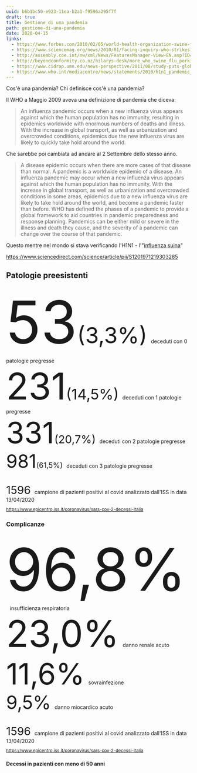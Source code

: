 ```yaml
---
uuid: b6b1bc50-e923-11ea-b2a1-f9596a295f7f
draft: true
title: Gestione di una pandemia
path: gestione-di-una-pandemia
date: 2020-04-15
links:
  - https://www.forbes.com/2010/02/05/world-health-organization-swine-flu-pandemic-opinions-contributors-michael-fumento.html#73e1996148e8
  - https://www.sciencemag.org/news/2010/01/facing-inquiry-who-strikes-back-fake-pandemic-swine-flu-criticism#
  - http://assembly.coe.int/nw/xml/News/FeaturesManager-View-EN.asp?ID=900
  - http://beyondconformity.co.nz/hilarys-desk/more_who_swine_flu_porkies
  - https://www.cidrap.umn.edu/news-perspective/2011/08/study-puts-global-2009-h1n1-infection-rate-11-21
  - https://www.who.int/mediacentre/news/statements/2010/h1n1_pandemic_20100122/en/
---
```


Cos'è una pandemia? Chi definisce cos'è una pandemia?

Il WHO a Maggio 2009 aveva una definizione di pandemia che diceva:

> An influenza pandemic occurs when a new influenza virus appears against which the human population has no immunity, resulting in epidemics worldwide with enormous numbers of deaths and illness. With the increase in global transport, as well as urbanization and overcrowded conditions, epidemics due the new influenza virus are likely to quickly take hold around the world.

Che sarebbe poi cambiata ad andare al 2 Settembre dello stesso anno.

> A disease epidemic occurs when there are more cases of that disease than normal. A pandemic is a worldwide epidemic of a disease. An influenza pandemic may occur when a new influenza virus appears against which the human population has no immunity. With the increase in global transport, as well as urbanization and overcrowded conditions in some areas, epidemics due to a new influenza virus are likely to take hold around the world, and become a pandemic faster than before. WHO has defined the phases of a pandemic to provide a global framework to aid countries in pandemic preparedness and response planning. Pandemics can be either mild or severe in the illness and death they cause, and the severity of a pandemic can change over the course of that pandemic.


Questo mentre nel mondo si stava verificando l'H1N1 - l'"[influenza suina](https://it.wikipedia.org/wiki/Influenzavirus_A_sottotipo_H1N1)"

https://www.sciencedirect.com/science/article/pii/S1201971219303285

## Patologie preesistenti

<div>
<span style="font-size: 160px">53</span><span style="font-size: 60px">(3,3%)</span><span style="margin-left: 10px">deceduti con 0 patologie pregresse</span>
</div>
<div>
<span style="font-size: 100px">231</span><span style="font-size: 40px">(14,5%)</span><span style="margin-left: 10px">deceduti con 1 patologie pregresse</span>
</div>
<div>
<span style="font-size: 80px">331</span><span style="font-size: 30px">(20,7%)</span><span style="margin-left: 10px">deceduti con 2 patologie pregresse</span>
</div>
<div>
<span style="font-size: 50px">981</span><span style="font-size: 20px">(61,5%)</span><span style="margin-left: 10px">deceduti con 3 patologie pregresse</span>
</div>
<div style="margin-top:30px">
<span style="font-size: 30px;">1596</span><span style="margin-left: 10px">campione di pazienti positivi al covid analizzato dall'ISS in data 13/04/2020</span>
<div style="margin-top: 10px; font-size: 12px"><a href="https://www.epicentro.iss.it/coronavirus/sars-cov-2-decessi-italia">https://www.epicentro.iss.it/coronavirus/sars-cov-2-decessi-italia</a></div>
</div>

### Complicanze

<div>
<span style="font-size: 160px">96,8%</span><span style="margin-left: 10px">insufficienza respiratoria</span>
</div>
<div>
<span style="font-size: 100px">23,0%</span><span style="margin-left: 10px">danno renale acuto</span>
</div>
<div>
<span style="font-size: 80px">11,6%</span><span style="margin-left: 10px">sovrainfezione</span>
</div>
<div>
<span style="font-size: 50px">9,5%</span><span style="margin-left: 10px">danno miocardico acuto</span>
</div>
<div style="margin-top:30px">
<span style="font-size: 30px;">1596</span><span style="margin-left: 10px">campione di pazienti positivi al covid analizzato dall'ISS in data 13/04/2020</span>
<div style="margin-top: 10px; font-size: 12px"><a href="https://www.epicentro.iss.it/coronavirus/sars-cov-2-decessi-italia">https://www.epicentro.iss.it/coronavirus/sars-cov-2-decessi-italia</a></div>


#### Decessi in pazienti con meno di 50 anni